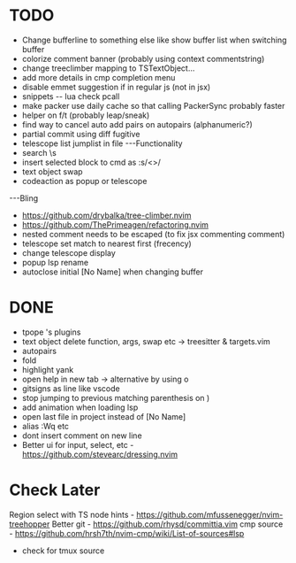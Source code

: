 # TODO
- Change bufferline to something else like show buffer list when switching buffer
- colorize comment banner (probably using context commentstring)
- change treeclimber mapping to TSTextObject...
- add more details in cmp completion menu
- disable emmet suggestion if in regular js (not in jsx)
- snippets
-- lua check pcall
- make packer use daily cache so that calling PackerSync probably faster
- helper on f/t (probably leap/sneak)
- find way to cancel auto add pairs on autopairs (alphanumeric?)
- partial commit using diff fugitive
- telescope list jumplist in file
---Functionality
- search \s
- insert selected block to cmd as :s/<>/
- text object swap
- codeaction as popup or telescope

---Bling
- https://github.com/drybalka/tree-climber.nvim
- https://github.com/ThePrimeagen/refactoring.nvim
- nested comment needs to be escaped (to fix jsx commenting comment)
- telescope set match to nearest first (frecency)
- change telescope display
- popup lsp rename
- autoclose initial [No Name] when changing buffer

# DONE
- tpope 's plugins
- text object delete function, args, swap etc -> treesitter & targets.vim
- autopairs
- fold
- highlight yank
- open help in new tab -> alternative by using <c-w>o
- gitsigns as line like vscode
- stop jumping to previous matching parenthesis on )
- add animation when loading lsp
- open last file in project instead of [No Name]
- alias :Wq etc
- dont insert comment on new line
- Better ui for input, select, etc - https://github.com/stevearc/dressing.nvim

# Check Later
Region select with TS node hints - https://github.com/mfussenegger/nvim-treehopper
Better git - https://github.com/rhysd/committia.vim
cmp source - https://github.com/hrsh7th/nvim-cmp/wiki/List-of-sources#lsp
* check for tmux source
